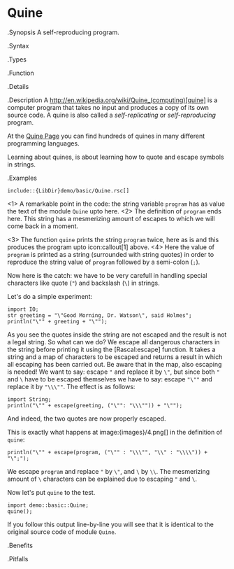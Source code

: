 # Quine

.Synopsis
A self-reproducing program.

.Syntax

.Types

.Function

.Details

.Description
A http://en.wikipedia.org/wiki/Quine_(computing)[quine]
is a computer program that takes no input and produces a copy of its own source code.
A quine is also called a _self-replicating_ or _self-reproducing_ program.

At the [Quine Page](http://www.nyx.net/~gthompso/quine.htm) you can find hundreds of
quines in many different programming languages.

Learning about quines, is about learning how to quote and escape symbols in strings.


.Examples

```rascal
include::{LibDir}demo/basic/Quine.rsc[]
```

                
<1> A remarkable point in the code: the string variable `program` has as value
   the text of the module `Quine` upto here. 
<2> The definition of `program` ends here.
    This string has a mesmerizing amount of escapes to which we will come back in a moment.

<3> The function `quine` prints the string `program` twice, here as is and this produces the program upto icon:callout[1] above.
<4> Here the value of `program` is printed as a string (surrounded with string quotes) in order to reproduce the string value 
    of `program` followed by a semi-colon (`;`).
  
Now here is the catch: we have to be very carefull in handling special characters like quote (`"`) and backslash (`\`) in strings.

Let's do a simple experiment:
```rascal-shell
import IO;
str greeting = "\"Good Morning, Dr. Watson\", said Holmes";
println("\"" + greeting + "\"");
```
As you see the quotes inside the string are not escaped and the result is not a legal string.
So what can we do? We escape all dangerous characters in the string before printing it using the [Rascal:escape] function.
It takes a string and a map of characters to be escaped and returns a result in which all escaping has been carried out.
Be aware that in the map, also escaping is needed!
We want to say: escape `"` and replace it by `\"`, but since both `"` and `\` have to be escaped themselves
we have to say: escape `"\""` and replace it by `"\\\""`. The effect is as follows:
```rascal-shell,continue
import String;
println("\"" + escape(greeting, ("\"": "\\\"")) + "\"");
```
And indeed, the two quotes are now properly escaped.

This is exactly what happens at image:{images}/4.png[] in the definition of `quine`:
```rascal
println("\"" + escape(program, ("\"" : "\\\"", "\\" : "\\\\")) + "\";");
```
We escape `program` and replace `"` by `\"`, and `\` by `\\`.
The mesmerizing amount of `\` characters can be explained due to escaping `"` and `\`.

Now let's put `quine` to the test.
```rascal-shell
import demo::basic::Quine;
quine();
```
If you follow this output line-by-line you will see that it
is identical to the original source code of module `Quine`.

.Benefits

.Pitfalls

